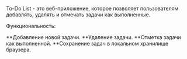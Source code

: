 To-Do List - это веб-приложение, которое позволяет пользователям добавлять, удалять и отмечать задачи как выполненные.

Функциональность:

**Добавление новой задачи.
**Удаление задачи.
**Отметка задачи как выполненной.
**Сохранение задач в локальном хранилище браузера.
